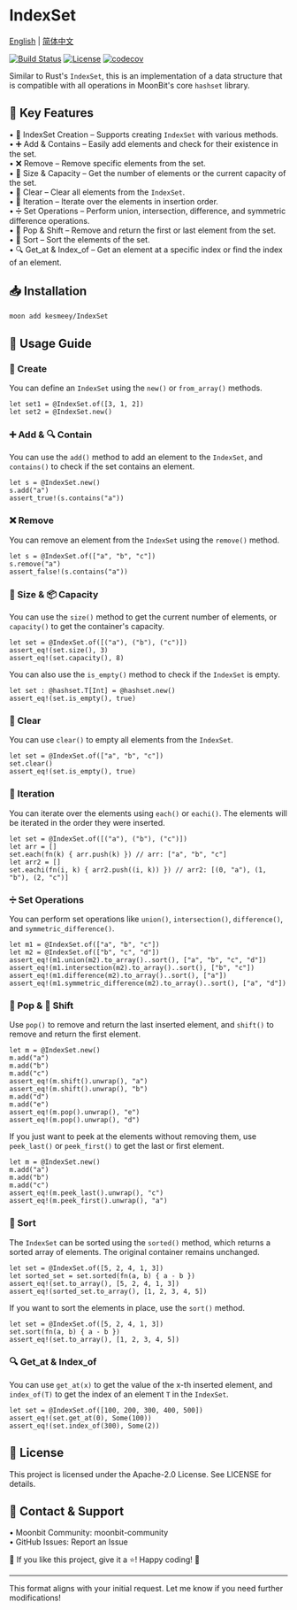 
# IndexSet

[English](https://github.com/moonbit-community/IndexSet/blob/master/README.md) | [简体中文](https://github.com/moonbit-community/IndexSet/blob/master/README_zh_CN.md)

[![Build Status](https://img.shields.io/github/actions/workflow/status/moonbit-community/IndexSet/ci.yml)](https://github.com/moonbit-community/IndexSet/actions)  [![License](https://img.shields.io/github/license/moonbit-community/IndexSet)](LICENSE)  [![codecov](https://codecov.io/gh/moonbit-community/IndexSet/branch/main/graph/badge.svg)](https://codecov.io/gh/moonbit-community/IndexSet)  

Similar to Rust's `IndexSet`, this is an implementation of a data structure that is compatible with all operations in MoonBit's core `hashset` library.

## 🚀 Key Features
• 🔄 IndexSet Creation – Supports creating `IndexSet` with various methods.  
• ➕ Add & Contains – Easily add elements and check for their existence in the set.  
• ❌ Remove – Remove specific elements from the set.  
• 📏 Size & Capacity – Get the number of elements or the current capacity of the set.  
• 🧹 Clear – Clear all elements from the `IndexSet`.  
• 🔄 Iteration – Iterate over the elements in insertion order.  
• ➗ Set Operations – Perform union, intersection, difference, and symmetric difference operations.  
• 🧹 Pop & Shift – Remove and return the first or last element from the set.  
• 🔄 Sort – Sort the elements of the set.  
• 🔍 Get_at & Index_of – Get an element at a specific index or find the index of an element.

## 📥 Installation
```bash
moon add kesmeey/IndexSet
```

## 🚀 Usage Guide

### 🔨 Create
You can define an `IndexSet` using the `new()` or `from_array()` methods.

```moonbit
let set1 = @IndexSet.of([3, 1, 2])
let set2 = @IndexSet.new()
```

### ➕ Add & 🔍 Contain
You can use the `add()` method to add an element to the `IndexSet`, and `contains()` to check if the set contains an element.

```moonbit
let s = @IndexSet.new()
s.add("a")
assert_true!(s.contains("a"))
```

### ❌ Remove
You can remove an element from the `IndexSet` using the `remove()` method.

```moonbit
let s = @IndexSet.of(["a", "b", "c"])
s.remove("a")
assert_false!(s.contains("a"))
```

### 📏 Size & 📦 Capacity
You can use the `size()` method to get the current number of elements, or `capacity()` to get the container's capacity.

```moonbit
let set = @IndexSet.of([("a"), ("b"), ("c")])
assert_eq!(set.size(), 3)
assert_eq!(set.capacity(), 8)
```

You can also use the `is_empty()` method to check if the `IndexSet` is empty.

```moonbit
let set : @hashset.T[Int] = @hashset.new()
assert_eq!(set.is_empty(), true)
```

### 🧹 Clear
You can use `clear()` to empty all elements from the `IndexSet`.

```moonbit
let set = @IndexSet.of(["a", "b", "c"])
set.clear()
assert_eq!(set.is_empty(), true)
```

### 🔄 Iteration
You can iterate over the elements using `each()` or `eachi()`. The elements will be iterated in the order they were inserted.

```moonbit
let set = @IndexSet.of([("a"), ("b"), ("c")])
let arr = []
set.each(fn(k) { arr.push(k) }) // arr: ["a", "b", "c"]
let arr2 = []
set.eachi(fn(i, k) { arr2.push((i, k)) }) // arr2: [(0, "a"), (1, "b"), (2, "c")]
```

### ➗ Set Operations
You can perform set operations like `union()`, `intersection()`, `difference()`, and `symmetric_difference()`.

```moonbit
let m1 = @IndexSet.of(["a", "b", "c"])
let m2 = @IndexSet.of(["b", "c", "d"])
assert_eq!(m1.union(m2).to_array()..sort(), ["a", "b", "c", "d"])
assert_eq!(m1.intersection(m2).to_array()..sort(), ["b", "c"])
assert_eq!(m1.difference(m2).to_array()..sort(), ["a"])
assert_eq!(m1.symmetric_difference(m2).to_array()..sort(), ["a", "d"])
```

### 🧹 Pop & 🔄 Shift
Use `pop()` to remove and return the last inserted element, and `shift()` to remove and return the first element.

```moonbit
let m = @IndexSet.new()
m.add("a")
m.add("b")
m.add("c")
assert_eq!(m.shift().unwrap(), "a")
assert_eq!(m.shift().unwrap(), "b")
m.add("d")
m.add("e")
assert_eq!(m.pop().unwrap(), "e")
assert_eq!(m.pop().unwrap(), "d")
```

If you just want to peek at the elements without removing them, use `peek_last()` or `peek_first()` to get the last or first element.

```moonbit
let m = @IndexSet.new()
m.add("a")
m.add("b")
m.add("c")
assert_eq!(m.peek_last().unwrap(), "c")
assert_eq!(m.peek_first().unwrap(), "a")
```

### 🔄 Sort
The `IndexSet` can be sorted using the `sorted()` method, which returns a sorted array of elements. The original container remains unchanged.

```moonbit
let set = @IndexSet.of([5, 2, 4, 1, 3])
let sorted_set = set.sorted(fn(a, b) { a - b })
assert_eq!(set.to_array(), [5, 2, 4, 1, 3])
assert_eq!(sorted_set.to_array(), [1, 2, 3, 4, 5])
```

If you want to sort the elements in place, use the `sort()` method.

```moonbit
let set = @IndexSet.of([5, 2, 4, 1, 3])
set.sort(fn(a, b) { a - b })
assert_eq!(set.to_array(), [1, 2, 3, 4, 5])
```

### 🔍 Get_at & Index_of
You can use `get_at(x)` to get the value of the x-th inserted element, and `index_of(T)` to get the index of an element `T` in the `IndexSet`.

```moonbit
let set = @IndexSet.of([100, 200, 300, 400, 500])
assert_eq!(set.get_at(0), Some(100))
assert_eq!(set.index_of(300), Some(2))
```

## 📜 License
This project is licensed under the Apache-2.0 License. See LICENSE for details.

## 📢 Contact & Support
• Moonbit Community: moonbit-community  
• GitHub Issues: Report an Issue  

👋 If you like this project, give it a ⭐! Happy coding! 🚀

---

This format aligns with your initial request. Let me know if you need further modifications!
